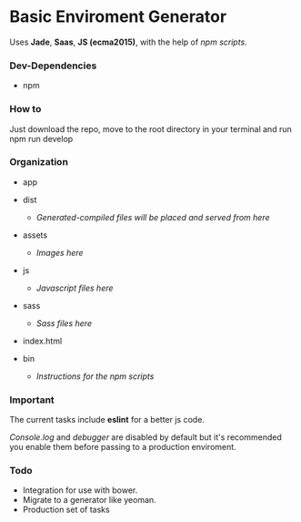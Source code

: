 # Basic Enviroment Generator

Uses **Jade**, **Saas**, **JS (ecma2015)**, with the help of *npm scripts*.

### Dev-Dependencies
 - npm

### How to
Just download the repo, move to the root directory in your terminal and run npm run develop

### Organization

 - app
  - dist
    - *Generated-compiled files will be placed and served from here*
  - assets
    - *Images here*
  - js
    - *Javascript files here*
  - sass
     - *Sass files here*
  - index.html

- bin
   - *Instructions for the npm scripts*

### Important
The current tasks include **eslint** for a better js code.  

*Console.log* and *debugger* are disabled by default but it's recommended you enable them before passing to a production enviroment.

### Todo
 - Integration for use with bower.
 - Migrate to a generator like yeoman.
 - Production set of tasks
